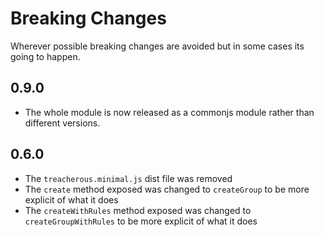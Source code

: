 # Breaking Changes

Wherever possible breaking changes are avoided but in some cases its going to happen.

## 0.9.0

- The whole module is now released as a commonjs module rather than different versions.

## 0.6.0

- The `treacherous.minimal.js` dist file was removed
- The `create` method exposed was changed to `createGroup` to be more explicit of what it does
- The `createWithRules` method exposed was changed to `createGroupWithRules` to be more explicit of what it does